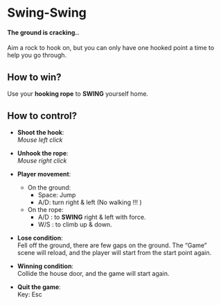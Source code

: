 # Swing-Swing
#### **The ground is cracking..**    
Aim a rock to hook on, but you can only have one hooked point a time to help you go through.

## How to win?

Use your **hooking rope** to **SWING** yourself home.  

## How to control?
- **Shoot the hook**:  
*Mouse left click*  

- **Unhook the rope**:  
*Mouse right click*


- **Player movement**:  
  * On the ground:  
    * Space: Jump  
    * A/D: turn right & left  (No walking !!!  )
  * On the rope:  
    * A/D : to **SWING** right & left with force.  
    * W/S : to climb up & down.  

- **Lose condition**:  
Fell off the ground, there are few gaps on the ground.
The “Game” scene will reload, and the player will start from the start point again.

- **Winning condition**:  
Collide the house door, and the game will start again.

- **Quit the game**:  
Key: Esc
